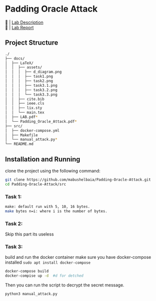 # Padding Oracle Attack

🔗 | [Lab Description](docs/LAB.pdf) <br>
🔗 | [Lab Report](/docs/Line_echo_cancellation_report.pdf)

## Project Structure

```bash
./
├── docs/
│  ├── LaTeX/
│  │  ├── assets/
│  │  │  ├── d_diagram.png
│  │  │  ├── task1.png
│  │  │  ├── task2.png
│  │  │  ├── task3.1.png
│  │  │  ├── task3.2.png
│  │  │  └── task3.3.png
│  │  ├── cite.bib
│  │  ├── ieee.cls
│  │  ├── lix.sty
│  │  └── main.tex
│  ├── LAB.pdf*
│  └── Padding_Oracle_Attack.pdf*
├── src/
│  ├── docker-compose.yml
│  ├── Makefile
│  └── manual_attack.py*
└── README.md
```

## Installation and Running

clone the project using the following command:

```bash
git clone https://github.com/mabushelbaia/Padding-Oracle-Attack.git
cd Padding-Oracle-Attack/src
```
### Task 1:
```bash
make: default run with 5, 10, 16 bytes.
make bytes n=i: where i is the number of bytes.
```
### Task 2:
Skip this part its useless

### Task 3:
build and run the docker container make sure you have docker-compose installed `sudo apt install docker-compose`
```bash
docker-compose build
docker-compise up -d  #d for detched
```
Then you can run the script to decrypt the secret message.
```bash
python3 manual_attack.py
```

